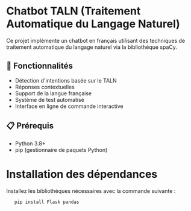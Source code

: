 # Chatbot TALN (Traitement Automatique du Langage Naturel)

Ce projet implémente un chatbot en français utilisant des techniques de traitement automatique du langage naturel via la bibliothèque spaCy.

## 🌟 Fonctionnalités

- Détection d'intentions basée sur le TALN
- Réponses contextuelles
- Support de la langue française
- Système de test automatisé
- Interface en ligne de commande interactive

## 📋 Prérequis

- Python 3.8+
- pip (gestionnaire de paquets Python)


# Installation des dépendances

Installez les bibliothèques nécessaires avec la commande suivante :
```bash
   pip install Flask pandas













   
